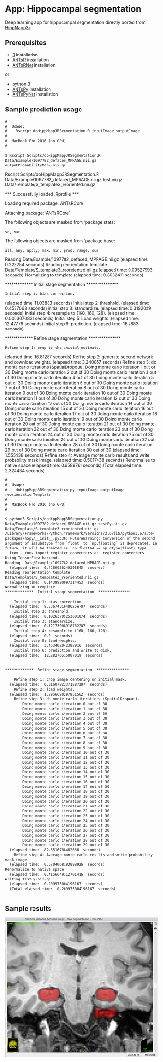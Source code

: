 # App:  Hippocampal segmentation

Deep learning app for hippocampal segmentation directly ported from [HippMapp3r](https://www.ncbi.nlm.nih.gov/pubmed/31609046).

## Prerequisites

* [R](https://www.r-project.org) installation
* [ANTsR](https://github.com/ANTsX/ANTsR) installation
* [ANTsRNet](https://github.com/ANTsX/ANTsRNet) installation

or

* python 3
* [ANTsPy](https://github.com/ANTsX/ANTsPy) installation
* [ANTsPyNet](https://github.com/ANTsX/ANTsPyNet) installation

## Sample prediction usage

```
#
#  Usage:
#    Rscript doHippMapp3RSegmentation.R inputImage outputImage
#
#  MacBook Pro 2016 (no GPU)
#

$ Rscript Scripts/doHippMapp3RSegmentation.R Data/Example/1097782_defaced_MPRAGE.nii.gz outputProbabilityMask.nii.gz

```
Rscript Scripts/doHippMapp3RSegmentation.R Data/Example/1097782_defaced_MPRAGE.nii.gz test.nii.gz Data/Template/S_template3_reoriented.nii.gz

*** Successfully loaded .Rprofile ***

Loading required package: ANTsRCore

Attaching package: ‘ANTsRCore’

The following objects are masked from ‘package:stats’:

    sd, var

The following objects are masked from ‘package:base’:

    all, any, apply, max, min, prod, range, sum

Reading  Data/Example/1097782_defaced_MPRAGE.nii.gz  (elapsed time: 0.223254 seconds)
Reading reorientation template Data/Template/S_template3_reoreiented.nii.gz  (elapsed time: 0.09527993 seconds)
Normalizing to template
  (elapsed time: 0.3082411 seconds)

*************  Initial stage segmentation  ***************

    Initial step 1: bias correction.
  (elapsed time: 11.03883 seconds)
    Initial step 2: threshold.
  (elapsed time: 0.4527068 seconds)
    Initial step 3: standardize.  (elapsed time: 0.3192029 seconds)
    Initial step 4: resample to (160, 160, 128).
  (elapsed time: 0.0003070831 seconds)
    Initial step 5: Load weights.
  (elapsed time: 12.47776 seconds)
    Initial step 6: prediction.
  (elapsed time: 16.7883 seconds)


*************  Refine stage segmentation  ***************

    Refine step 1: crop to the initial estimate.
  (elapsed time: 16.81287 seconds)
    Refine step 2: generate second network and download weights.
  (elapsed time: 3.240857 seconds)
    Refine step 3: do monte carlo iterations (SpatialDropout).
        Doing monte carlo iteration 1 out of 30
        Doing monte carlo iteration 2 out of 30
        Doing monte carlo iteration 3 out of 30
        Doing monte carlo iteration 4 out of 30
        Doing monte carlo iteration 5 out of 30
        Doing monte carlo iteration 6 out of 30
        Doing monte carlo iteration 7 out of 30
        Doing monte carlo iteration 8 out of 30
        Doing monte carlo iteration 9 out of 30
        Doing monte carlo iteration 10 out of 30
        Doing monte carlo iteration 11 out of 30
        Doing monte carlo iteration 12 out of 30
        Doing monte carlo iteration 13 out of 30
        Doing monte carlo iteration 14 out of 30
        Doing monte carlo iteration 15 out of 30
        Doing monte carlo iteration 16 out of 30
        Doing monte carlo iteration 17 out of 30
        Doing monte carlo iteration 18 out of 30
        Doing monte carlo iteration 19 out of 30
        Doing monte carlo iteration 20 out of 30
        Doing monte carlo iteration 21 out of 30
        Doing monte carlo iteration 22 out of 30
        Doing monte carlo iteration 23 out of 30
        Doing monte carlo iteration 24 out of 30
        Doing monte carlo iteration 25 out of 30
        Doing monte carlo iteration 26 out of 30
        Doing monte carlo iteration 27 out of 30
        Doing monte carlo iteration 28 out of 30
        Doing monte carlo iteration 29 out of 30
        Doing monte carlo iteration 30 out of 30
  (elapsed time: 1.555438 seconds)
    Refine step 4: Average monte carlo results and write probability mask image.
  (elapsed time: 0.5017438 seconds)
Renormalize to native space  (elapsed time: 0.6589761 seconds)
  (Total elapsed time: 2.324434 seconds)
```
#
#  Usage:
#    doHippMapp3RSegmentation.py inputImage outputImage reorientationTemplate
#
#  MacBook Pro 2016 (no GPU)
#

$ python3 Scripts/doHippMapp3RSegmentation.py Data/Example/1097782_defaced_MPRAGE.nii.gz testPy.nii.gz Data/Template/S_template3_reoriented.nii.gz
/Library/Frameworks/Python.framework/Versions/3.6/lib/python3.6/site-packages/h5py/__init__.py:36: FutureWarning: Conversion of the second argument of issubdtype from `float` to `np.floating` is deprecated. In future, it will be treated as `np.float64 == np.dtype(float).type`.
  from ._conv import register_converters as _register_converters
Using TensorFlow backend.
Reading  Data/Example/1097782_defaced_MPRAGE.nii.gz
  (elapsed time:  0.4289088249206543  seconds)
Reading reorientation template Data/Template/S_template3_reoriented.nii.gz
  (elapsed time:  0.1439990997314453  seconds)
Normalizing to template
*************  Initial stage segmentation  ***************

    Initial step 1: bias correction.
  (elapsed time:  9.5367431640625e-07  seconds)
    Initial step 2: threshold.
  (elapsed time:  0.10263705253601074  seconds)
    Initial step 3: standardize.
  (elapsed time:  0.12173008918762207  seconds)
    Initial step 4: resample to (160, 160, 128).
  (elapsed time:  0.0  seconds)
    Initial step 5: load weights.
  (elapsed time:  3.453402042388916  seconds)
    Initial step 6: prediction and write to disk.
  (elapsed time:  12.28276515007019  seconds)


*************  Refine stage segmentation  ***************

    Refine step 1: crop image centering on initial mask.
  (elapsed time:  0.01607823371887207  seconds)
    Refine step 2: load weights.
  (elapsed time:  1.8956680297851562  seconds)
    Refine step 3: do monte carlo iterations (SpatialDropout).
        Doing monte carlo iteration 0 out of 30
        Doing monte carlo iteration 1 out of 30
        Doing monte carlo iteration 2 out of 30
        Doing monte carlo iteration 3 out of 30
        Doing monte carlo iteration 4 out of 30
        Doing monte carlo iteration 5 out of 30
        Doing monte carlo iteration 6 out of 30
        Doing monte carlo iteration 7 out of 30
        Doing monte carlo iteration 8 out of 30
        Doing monte carlo iteration 9 out of 30
        Doing monte carlo iteration 10 out of 30
        Doing monte carlo iteration 11 out of 30
        Doing monte carlo iteration 12 out of 30
        Doing monte carlo iteration 13 out of 30
        Doing monte carlo iteration 14 out of 30
        Doing monte carlo iteration 15 out of 30
        Doing monte carlo iteration 16 out of 30
        Doing monte carlo iteration 17 out of 30
        Doing monte carlo iteration 18 out of 30
        Doing monte carlo iteration 19 out of 30
        Doing monte carlo iteration 20 out of 30
        Doing monte carlo iteration 21 out of 30
        Doing monte carlo iteration 22 out of 30
        Doing monte carlo iteration 23 out of 30
        Doing monte carlo iteration 24 out of 30
        Doing monte carlo iteration 25 out of 30
        Doing monte carlo iteration 26 out of 30
        Doing monte carlo iteration 27 out of 30
        Doing monte carlo iteration 28 out of 30
        Doing monte carlo iteration 29 out of 30
  (elapsed time:  82.3516788482666  seconds)
    Refine step 4: Average monte carlo results and write probability mask image.
  (elapsed time:  0.6704068183898926  seconds)
Renormalize to native space
  (elapsed time:  0.4156649112701416  seconds)
Writing testPy.nii.gz
  (elapsed time:  0.209975004196167  seconds)
  (Total elapsed time:  0.209975004196167  seconds)


```

## Sample results

![HippMapp3r results](Documentation/Images/hippResults.png)

